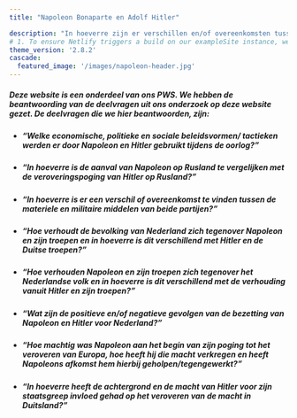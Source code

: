 ```yaml
---
title: "Napoleon Bonaparte en Adolf Hitler"

description: "In hoeverre zijn er verschillen en/of overeenkomsten tussen het bewind en de veroveringen van Napoleon Bonaparte en Adolf Hitler?"
# 1. To ensure Netlify triggers a build on our exampleSite instance, we need to change a file in the exampleSite directory.
theme_version: '2.8.2'
cascade:
  featured_image: '/images/napoleon-header.jpg'
---
```

##### __Deze website is een onderdeel van ons PWS. We hebben de beantwoording van de deelvragen uit ons onderzoek op deze website gezet. De deelvragen die we hier beantwoorden, zijn:__

* ##### _“Welke economische, politieke en sociale beleidsvormen/ tactieken werden er door Napoleon en Hitler gebruikt tijdens de oorlog?”_
* ##### _“In hoeverre is de aanval van Napoleon op Rusland te vergelijken met de veroveringspoging van Hitler op Rusland?”_ 
* ##### _“In hoeverre is er een verschil of overeenkomst te vinden tussen de materiele en militaire middelen van beide partijen?”_
* ##### _“Hoe verhoudt de bevolking van Nederland zich tegenover Napoleon en zijn troepen en in hoeverre is dit verschillend met Hitler en de Duitse troepen?”_ 
* ##### _“Hoe verhouden Napoleon en zijn troepen zich tegenover het Nederlandse volk en in hoeverre is dit verschillend met de verhouding vanuit Hitler en zijn troepen?”_ 
* ##### _“Wat zijn de positieve en/of negatieve gevolgen van de bezetting van Napoleon en Hitler voor Nederland?”_
* ##### _“Hoe machtig was Napoleon aan het begin van zijn poging tot het veroveren van Europa, hoe heeft hij die macht verkregen en heeft Napoleons afkomst hem hierbij geholpen/tegengewerkt?”_
* ##### _“In hoeverre heeft de achtergrond en de macht van Hitler voor zijn staatsgreep invloed gehad op het veroveren van de macht in Duitsland?”_
 
